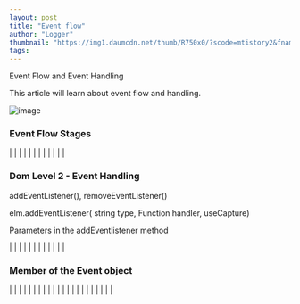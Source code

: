 ```yaml
---
layout: post
title: "Event flow"
author: "Logger"
thumbnail: "https://img1.daumcdn.net/thumb/R750x0/?scode=mtistory2&fname=https%3A%2F%2Ft1.daumcdn.net%2Fcfile%2Ftistory%2F2708013E569489D336"
tags: 
---
```



Event Flow and Event Handling

This article will learn about event flow and handling.

![image](https://t1.daumcdn.net/cfile/tistory/2708013E569489D336)

### Event Flow Stages

| |
| |
| |
| |
| |
| |

### Dom Level 2 - Event Handling

addEventListener(), removeEventListener()

elm.addEventListener( string type, Function handler, useCapture)

Parameters in the addEventlistener method

| |
| |
| |
| |
| |
| |

### Member of the Event object

| |
| |
| |
| |
| |
| |
| |
| |
| |
| |
| |